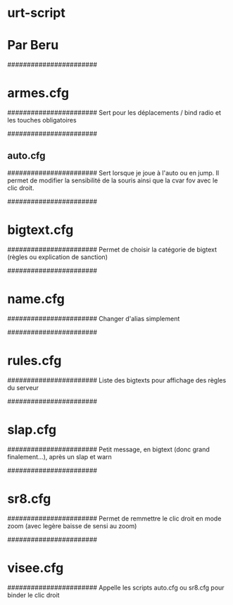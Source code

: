 # urt-script
# Par Beru
#######################
#   armes.cfg
#######################
Sert pour les déplacements / bind radio et les touches obligatoires

#######################
##  auto.cfg
#######################
Sert lorsque je joue à l'auto ou en jump. Il permet de modifier la sensibilité de la souris ainsi que la cvar fov avec le clic droit.

#######################
#  bigtext.cfg
#######################
Permet de choisir la catégorie de bigtext (règles ou explication de sanction)

#######################
#  name.cfg
#######################
Changer d'alias simplement

#######################
#  rules.cfg
#######################
Liste des bigtexts pour affichage des règles du serveur

#######################
#  slap.cfg
#######################
Petit message, en bigtext (donc grand finalement...), après un slap et warn

#######################
#  sr8.cfg
#######################
Permet de remmettre le clic droit en mode zoom (avec legère baisse de sensi au zoom)

#######################
#  visee.cfg
#######################
Appelle les scripts auto.cfg ou sr8.cfg pour binder le clic droit
